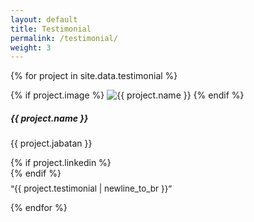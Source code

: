 ```yaml
---
layout: default
title: Testimonial
permalink: /testimonial/
weight: 3
---
```


<style>
  .linkedin-icon {
    color: #999; /* abu-abu default */
    transition: color 0.3s ease;
  }

  .linkedin-icon:hover {
    color: #007bb5;
  }
</style>

<div class="card-columns m-3 mt-5">

  {% for project in site.data.testimonial %}
    <div class="wow animated fadeIn" data-wow-delay=".15s">
      <div class="card text-themed project">
        {% if project.image %}
          <img id="{{ project.name | slugify }}-img" class="card-img-top" src="{{ project.image }}" alt="{{ project.name }}" />
        {% endif %}
        <div class="card-body">
          <h5 id="{{ project.name | slugify }}-name" class="card-title">{{ project.name }}</h5>
          <p id="{{ project.name | slugify }}-desc" class="card-text">{{ project.jabatan }}</p>
          {% if project.linkedin %}
            <a href="https://www.linkedin.com/in/{{ project.linkedin }}" target="_blank" rel="noopener noreferrer" class="linkedin-icon" style="margin-right: 7px;">
              <i class="fab fa-linkedin-in"></i>
            </a><br>
          {% endif %}
          <p id="{{ project.name | slugify }}-testimonial" class="card-text" style="font-size: 0.84rem; margin-top: 0.5rem;">&ldquo;{{ project.testimonial | newline_to_br }}&rdquo;</p>
        </div>
      </div>
    </div>
  {% endfor %}

</div>
